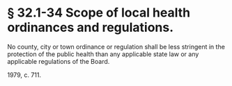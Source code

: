 # § 32.1-34 Scope of local health ordinances and regulations.

<p>No county, city or town ordinance or regulation shall be less stringent in the protection of the public health than any applicable state law or any applicable regulations of the Board.</p><p>1979, c. 711.</p>